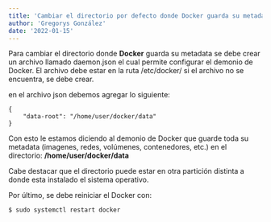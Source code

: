 ```yaml
---
title: 'Cambiar el directorio por defecto donde Docker guarda su metadata en Ubuntu'
author: 'Gregorys González'
date: '2022-01-15'
---
```


Para cambiar el directorio donde **Docker** guarda su metadata se debe crear un archivo llamado daemon.json el cual permite configurar el demonio de Docker. El archivo debe estar en la ruta /etc/docker/ si el archivo no se encuentra, se debe crear.

en el archivo json debemos agregar lo siguiente:

```
{
    "data-root": "/home/user/docker/data"
}
```

Con esto le estamos diciendo al demonio de Docker que guarde toda su metadata (imagenes, redes, volúmenes, contenedores, etc.) en el directorio: **/home/user/docker/data**

Cabe destacar que el directorio puede estar en otra partición distinta a donde esta instalado el sistema operativo.

Por último, se debe reiniciar el Docker con:

```
$ sudo systemctl restart docker
```
